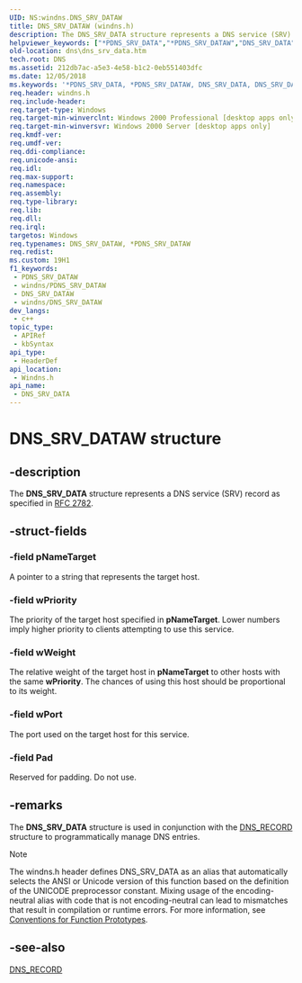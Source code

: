 ```yaml
---
UID: NS:windns.DNS_SRV_DATAW
title: DNS_SRV_DATAW (windns.h)
description: The DNS_SRV_DATA structure represents a DNS service (SRV) record as specified in RFC 2782. (Unicode)
helpviewer_keywords: ["*PDNS_SRV_DATA","*PDNS_SRV_DATAW","DNS_SRV_DATA","DNS_SRV_DATA structure [DNS]","DNS_SRV_DATAW","PDNS_SRV_DATA","PDNS_SRV_DATA structure pointer [DNS]","_dns_dns_srv_data","dns.dns_srv_data","windns/DNS_SRV_DATA","windns/PDNS_SRV_DATA"]
old-location: dns\dns_srv_data.htm
tech.root: DNS
ms.assetid: 212db7ac-a5e3-4e58-b1c2-0eb551403dfc
ms.date: 12/05/2018
ms.keywords: '*PDNS_SRV_DATA, *PDNS_SRV_DATAW, DNS_SRV_DATA, DNS_SRV_DATA structure [DNS], DNS_SRV_DATAW, PDNS_SRV_DATA, PDNS_SRV_DATA structure pointer [DNS], _dns_dns_srv_data, dns.dns_srv_data, windns/DNS_SRV_DATA, windns/PDNS_SRV_DATA'
req.header: windns.h
req.include-header: 
req.target-type: Windows
req.target-min-winverclnt: Windows 2000 Professional [desktop apps only]
req.target-min-winversvr: Windows 2000 Server [desktop apps only]
req.kmdf-ver: 
req.umdf-ver: 
req.ddi-compliance: 
req.unicode-ansi: 
req.idl: 
req.max-support: 
req.namespace: 
req.assembly: 
req.type-library: 
req.lib: 
req.dll: 
req.irql: 
targetos: Windows
req.typenames: DNS_SRV_DATAW, *PDNS_SRV_DATAW
req.redist: 
ms.custom: 19H1
f1_keywords:
 - PDNS_SRV_DATAW
 - windns/PDNS_SRV_DATAW
 - DNS_SRV_DATAW
 - windns/DNS_SRV_DATAW
dev_langs:
 - c++
topic_type:
 - APIRef
 - kbSyntax
api_type:
 - HeaderDef
api_location:
 - Windns.h
api_name:
 - DNS_SRV_DATA
---
```


# DNS_SRV_DATAW structure


## -description

The 
<b>DNS_SRV_DATA</b> structure represents a DNS service (SRV) record as specified in <a href="https://www.ietf.org/rfc/rfc2782.txt">RFC 2782</a>.

## -struct-fields

### -field pNameTarget

A pointer to a string that represents the target host.

### -field wPriority

The priority of the target host specified in <b>pNameTarget</b>. Lower numbers imply higher priority to clients attempting to use this service.

### -field wWeight

The relative weight of the target host in <b>pNameTarget</b> to other hosts with the same <b>wPriority</b>. The chances of using this host should be proportional to its weight.

### -field wPort

The port used on the target host for this service.

### -field Pad

Reserved for padding. Do not use.

## -remarks

The 
<b>DNS_SRV_DATA</b> structure is used in conjunction with the 
<a href="/windows/win32/api/windns/ns-windns-dns_recorda">DNS_RECORD</a> structure to programmatically manage DNS entries.





> [!NOTE]
> The windns.h header defines DNS_SRV_DATA as an alias that automatically selects the ANSI or Unicode version of this function based on the definition of the UNICODE preprocessor constant. Mixing usage of the encoding-neutral alias with code that is not encoding-neutral can lead to mismatches that result in compilation or runtime errors. For more information, see [Conventions for Function Prototypes](/windows/win32/intl/conventions-for-function-prototypes).

## -see-also

<a href="/windows/win32/api/windns/ns-windns-dns_recorda">DNS_RECORD</a>

